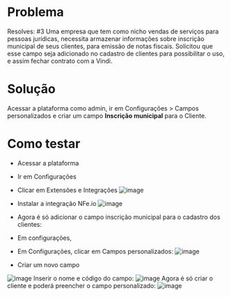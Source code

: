 # Problema
Resolves: #3
 Uma empresa que tem como nicho vendas de serviços para pessoas jurídicas, necessita armazenar informações sobre inscrição municipal de seus clientes, para emissão de notas fiscais. Solicitou que esse campo seja adicionado no cadastro de clientes para possibilitar o uso, e assim fechar contrato com a Vindi.

# Solução
Acessar a plataforma como admin, ir em Configurações > Campos personalizados e criar um campo **Inscrição municipal** para o Cliente.

# Como testar
- Acessar a plataforma

- Ir em Configurações
- Clicar em Extensões e Integrações
![image](https://user-images.githubusercontent.com/74281572/167214203-f292cff7-52b2-4af9-ace5-b89bc52bb2d6.png)
- Instalar a integração NFe.io
![image](https://user-images.githubusercontent.com/74281572/167214316-cbc35ecd-2836-4e39-b073-c6533fc8a03a.png)

- Agora é só adicionar o campo inscrição municipal para o cadastro dos clientes:
- Em configurações,

- Em Configurações, clicar em Campos personalizados:
![image](https://user-images.githubusercontent.com/74281572/167213200-3b56ff7e-fdb1-4b72-a177-21215ca7637a.png)

- Criar um novo campo

![image](https://user-images.githubusercontent.com/74281572/167213286-1ca8bae2-0a27-48b5-a2b9-9a54064cf8d9.png)
Inserir o nome e código do campo:
![image](https://user-images.githubusercontent.com/74281572/167213364-fab92fb9-1702-4e05-bef7-54a105d49370.png)
Agora é só criar o cliente e poderá preencher o campo personalizado:
![image](https://user-images.githubusercontent.com/74281572/167213611-28f419b3-7eb7-4048-9d18-5becbe51b425.png)



